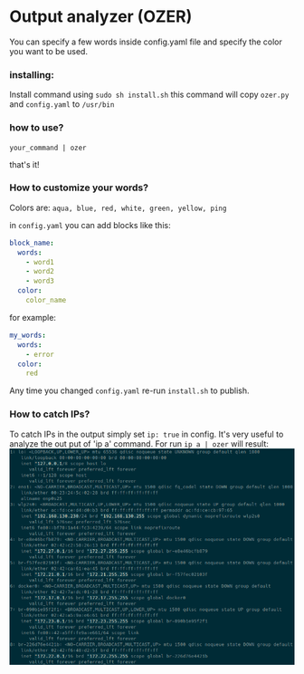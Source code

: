 # Output analyzer (OZER)
You can specify a few words inside config.yaml file and specify the color you want to be used.
### installing:
Install command using `sudo sh install.sh`
this command will copy `ozer.py` and `config.yaml` to `/usr/bin`
### how to use?
```
your_command | ozer
```
that's it!

### How to customize your words?
Colors are: `aqua, blue, red, white, green, yellow, ping`

in `config.yaml` you can add blocks like this:
```yaml
block_name:
  words:
    - word1
    - word2
    - word3
  color:
    color_name
```
for example:
```yaml
my_words:
  words:
    - error
  color:
    red
```
Any time you changed `config.yaml` re-run `install.sh` to publish.

### How to catch IPs?
To catch IPs in the output simply set `ip: true` in config. It's very useful to analyze the out put of 'ip a' command.
For run `ip a | ozer` will result:
![alt text](img/result1.png)


